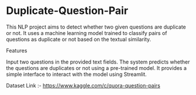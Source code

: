 # Duplicate-Question-Pair
This NLP project aims to detect whether two given questions are duplicate or not. 
It uses a machine learning model trained to classify pairs of questions as duplicate or not based on the textual similarity.

Features

Input two questions in the provided text fields.
The system predicts whether the questions are duplicates or not using a pre-trained model.
It provides a simple interface to interact with the model using Streamlit.

Dataset Link :- https://www.kaggle.com/c/quora-question-pairs
